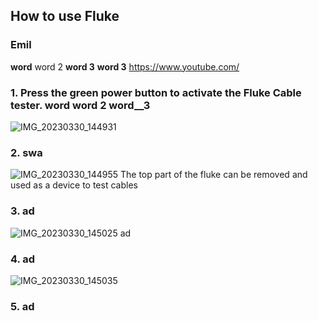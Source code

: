 ## How to use Fluke
### Emil
**word** word 2 __word 3__ 
__word 3__ 
<https://www.youtube.com/>

### 1. Press the green power button to activate the Fluke Cable tester. **word** word 2 __word__3__ 
![IMG_20230330_144931](https://user-images.githubusercontent.com/129166651/228831120-7d8ee5af-5176-41be-a84d-7671153e9f01.jpg)
### 2. swa
![IMG_20230330_144955](https://user-images.githubusercontent.com/129166651/228831646-5dbadc6a-2c50-489d-82fc-75d4bf037c06.jpg)
The top part of the fluke can be removed and used as a device to test cables
### 3. ad
![IMG_20230330_145025](https://user-images.githubusercontent.com/129166651/228833035-f2e2dc72-1b55-4986-a184-778b7ebebc19.jpg)
ad
### 4. ad
![IMG_20230330_145035](https://user-images.githubusercontent.com/129166651/228833136-61436837-c3b0-4d88-a303-fef4bc40830b.jpg)
### 5. ad
